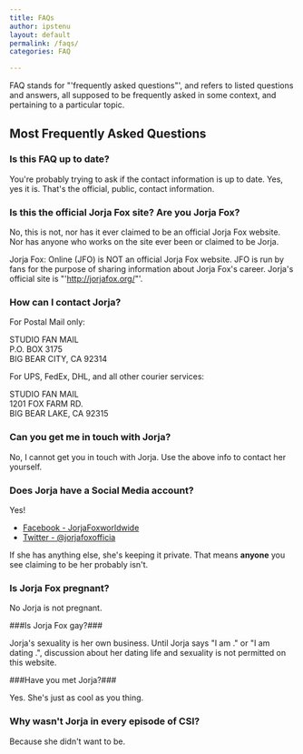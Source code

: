 ```yaml
---
title: FAQs
author: ipstenu
layout: default
permalink: /faqs/
categories: FAQ

---
```


FAQ stands for "'frequently asked questions"', and refers to listed questions and answers, all supposed to be frequently asked in some context, and pertaining to a particular topic.

## Most Frequently Asked Questions

### Is this FAQ up to date?

You're probably trying to ask if the contact information is up to date. Yes, yes it is. That's the official, public, contact information.

### Is this the official Jorja Fox site? Are you Jorja Fox?

No, this is not, nor has it ever claimed to be an official Jorja Fox website. Nor has anyone who works on the site ever been or claimed to be Jorja.

Jorja Fox: Online (JFO) is NOT an official Jorja Fox website. JFO is run by fans for the purpose of sharing information about Jorja Fox's career. Jorja's official site is "'http://jorjafox.org/"'.

### How can I contact Jorja?

For Postal Mail only:

STUDIO FAN MAIL  
P.O. BOX 3175  
BIG BEAR CITY, CA 92314

For UPS, FedEx, DHL, and all other courier services:

STUDIO FAN MAIL  
1201 FOX FARM RD.  
BIG BEAR LAKE, CA 92315

### Can you get me in touch with Jorja?
No, I cannot get you in touch with Jorja. Use the above info to contact her yourself.

### Does Jorja have a Social Media account?

Yes!

* [Facebook - JorjaFoxworldwide](https://www.facebook.com/JorjaFoxworldwide)
* [Twitter - @jorjafoxofficia](https://twitter.com/jorjafoxofficia)

If she has anything else, she's keeping it private. That means **anyone** you see claiming to be her probably isn't. 

### Is Jorja Fox pregnant?

No Jorja is not pregnant.

###Is Jorja Fox gay?###

Jorja's sexuality is her own business. Until Jorja says "I am <whatever>." or "I am dating <whomever>.", discussion about her dating life and sexuality is not permitted on this website.

###Have you met Jorja?###

Yes. She's just as cool as you thing.

### Why wasn't Jorja in every episode of CSI? ###

Because she didn't want to be.